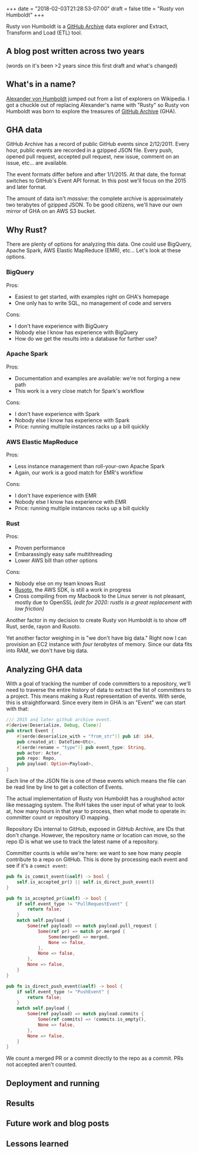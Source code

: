 +++
date = "2018-02-03T21:28:53-07:00"
draft = false
title = "Rusty von Humboldt"
+++

Rusty von Humboldt is a [GitHub Archive](https://www.githubarchive.org/) data explorer and Extract, Transform and Load (ETL) tool.

<!--more-->

## A blog post written across two years

(words on it's been >2 years since this first draft and what's changed)

## What's in a name?

[Alexander von Humboldt](https://en.wikipedia.org/wiki/Alexander_von_Humboldt) jumped out from a list of explorers on Wikipedia. I got a chuckle out of replacing Alexander's name with "Rusty" so Rusty von Humboldt was born to explore the treasures of [GitHub Archive](https://www.githubarchive.org/) (GHA).

## GHA data

GitHub Archive has a record of public GitHub events since 2/12/2011. Every hour, public events are recorded in a gzipped JSON file. Every push, opened pull request, accepted pull request, new issue, comment on an issue, etc... are available.

The event formats differ before and after 1/1/2015. At that date, the format switches to GitHub's Event API format. In this post we'll focus on the 2015 and later format.

The amount of data isn't *massive*: the complete archive is approximately two terabytes of gzipped JSON. To be good citizens, we'll have our own mirror of GHA on an AWS S3 bucket.

## Why Rust?

There are plenty of options for analyzing this data. One could use BigQuery, Apache Spark, AWS Elastic MapReduce (EMR), etc... Let's look at these options.

### BigQuery

Pros:

* Easiest to get started, with examples right on GHA's homepage
* One only has to write SQL, no management of code and servers

Cons:

* I don't have experience with BigQuery
* Nobody else I know has experience with BigQuery
* How do we get the results into a database for further use?

### Apache Spark

Pros:

* Documentation and examples are available: we're not forging a new path
* This work is a very close match for Spark's workflow

Cons:

* I don't have experience with Spark
* Nobody else I know has experience with Spark
* Price: running multiple instances racks up a bill quickly

### AWS Elastic MapReduce

Pros:

* Less instance management than roll-your-own Apache Spark
* Again, our work is a good match for EMR's workflow

Cons:

* I don't have experience with EMR
* Nobody else I know has experience with EMR
* Price: running multiple instances racks up a bill quickly 

### Rust

Pros:

* Proven performance
* Embarassingly easy safe multithreading
* Lower AWS bill than other options

Cons:

* Nobody else on my team knows Rust
* [Rusoto](https://github.com/rusoto/rusoto), the AWS SDK, is still a work in progress
* Cross compiling from my Macbook to the Linux server is not pleasant, mostly due to OpenSSL *(edit for 2020: rustls is a great replacement with low friction)*

Another factor in my decision to create Rusty von Humboldt is to show off Rust, serde, rayon and Rusoto.

Yet another factor weighing in is "we don't have big data." Right now I can provision an EC2 instance with *four terabytes* of memory. Since our data fits into RAM, we don't have big data.

## Analyzing GHA data

With a goal of tracking the number of code committers to a repository, we'll need to traverse the entire history of data to extract the list of committers to a project. This means making a Rust representation of events. With serde, this is straightforward. Since every item in GHA is an "Event" we can start with that:

```rust
/// 2015 and later github archive event.
#[derive(Deserialize, Debug, Clone)]
pub struct Event {
    #[serde(deserialize_with = "from_str")] pub id: i64,
    pub created_at: DateTime<Utc>,
    #[serde(rename = "type")] pub event_type: String,
    pub actor: Actor,
    pub repo: Repo,
    pub payload: Option<Payload>,
}
```

Each line of the JSON file is one of these events which means the file can be read line by line to get a collection of Events.

The actual implementation of Rusty von Humboldt has a roughshod actor like messaging system. The RvH takes the user input of what year to look at, how many hours in that year to process, then what mode to operate in: committer count or repository ID mapping.

Repository IDs internal to GitHub, exposed in GitHub Archive, are IDs that don't change. However, the repository name or location can move, so the repo ID is what we use to track the latest name of a repository.

Committer counts is while we're here: we want to see how many people contribute to a repo on GitHub. This is done by processing each event and see if it's a `commit event`:

```rust
pub fn is_commit_event(&self) -> bool {
    self.is_accepted_pr() || self.is_direct_push_event()
}

pub fn is_accepted_pr(&self) -> bool {
    if self.event_type != "PullRequestEvent" {
        return false;
    }
    match self.payload {
        Some(ref payload) => match payload.pull_request {
            Some(ref pr) => match pr.merged {
                Some(merged) => merged,
                None => false,
            },
            None => false,
        },
        None => false,
    }
}

pub fn is_direct_push_event(&self) -> bool {
    if self.event_type != "PushEvent" {
        return false;
    }
    match self.payload {
        Some(ref payload) => match payload.commits {
            Some(ref commits) => !commits.is_empty(),
            None => false,
        },
        None => false,
    }
}
```

We count a merged PR or a commit directly to the repo as a commit. PRs not accepted aren't counted.

## Deployment and running

## Results

## Future work and blog posts

## Lessons learned